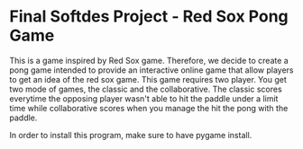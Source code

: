 # Final Softdes Project - Red Sox Pong Game
This is a game inspired by Red Sox game. Therefore, we decide to create a pong game intended to provide an interactive online game that allow players to get an idea of the red sox game. This game requires two player. You get two mode of games, the classic and the collaborative. The classic scores everytime the opposing player wasn't able to hit the paddle under a limit time while collaborative scores when you manage the hit the pong with the paddle.

In order to install this program, make sure to have pygame install.





